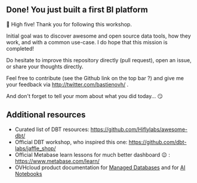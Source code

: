 ## Done! You just built a first BI platform

:muscle: High five! Thank you for following this workshop.

Initial goal was to discover awesome and open source data tools, how they work, and with a common use-case. 
I do hope that this mission is completed!

Do hesitate to improve this repository directly (pull request), open an issue, or share your thoughts directly.

Feel free to contribute (see the Github link on the top bar ?) and give me your feedback via <http://twitter.com/bastienovh/> .

And don't forget to tell your mom about what you did today... :smirk:


## Additional resources

- Curated list of DBT resources: <https://github.com/Hiflylabs/awesome-dbt/>
- Official DBT workshop, who inspired this one: <https://github.com/dbt-labs/jaffle_shop/>
- Official Metabase learn lessons for much better dashboard :wink: : <https://www.metabase.com/learn/>
- OVHcloud product documentation for [Managed Databases](https://docs.ovh.com/gb/en/publiccloud/databases/) and for [AI Notebooks](https://docs.ovh.com/gb/en/publiccloud/ai/)

